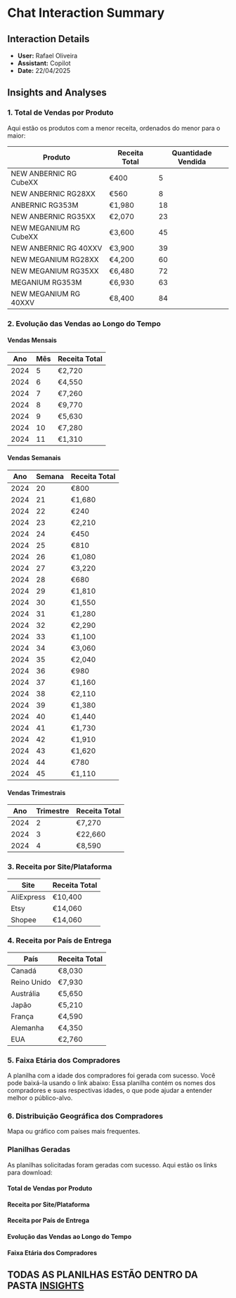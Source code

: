 
# Chat Interaction Summary

## Interaction Details
- **User:** Rafael Oliveira
- **Assistant:** Copilot
- **Date:** 22/04/2025

## Insights and Analyses

### 1. Total de Vendas por Produto
Aqui estão os produtos com a menor receita, ordenados do menor para o maior:

| Produto                | Receita Total | Quantidade Vendida |
|------------------------|---------------|--------------------|
| NEW ANBERNIC RG CubeXX | €400          | 5                  |
| NEW ANBERNIC RG28XX    | €560          | 8                  |
| ANBERNIC RG353M        | €1,980        | 18                 |
| NEW ANBERNIC RG35XX    | €2,070        | 23                 |
| NEW MEGANIUM RG CubeXX | €3,600        | 45                 |
| NEW ANBERNIC RG 40XXV  | €3,900        | 39                 |
| NEW MEGANIUM RG28XX    | €4,200        | 60                 |
| NEW MEGANIUM RG35XX    | €6,480        | 72                 |
| MEGANIUM RG353M        | €6,930        | 63                 |
| NEW MEGANIUM RG 40XXV  | €8,400        | 84                 |

### 2. Evolução das Vendas ao Longo do Tempo
#### Vendas Mensais
| Ano | Mês | Receita Total |
|-----|-----|----------------|
| 2024 | 5   | €2,720         |
| 2024 | 6   | €4,550         |
| 2024 | 7   | €7,260         |
| 2024 | 8   | €9,770         |
| 2024 | 9   | €5,630         |
| 2024 | 10  | €7,280         |
| 2024 | 11  | €1,310         |

#### Vendas Semanais
| Ano | Semana | Receita Total |
|-----|--------|----------------|
| 2024 | 20     | €800           |
| 2024 | 21     | €1,680         |
| 2024 | 22     | €240           |
| 2024 | 23     | €2,210         |
| 2024 | 24     | €450           |
| 2024 | 25     | €810           |
| 2024 | 26     | €1,080         |
| 2024 | 27     | €3,220         |
| 2024 | 28     | €680           |
| 2024 | 29     | €1,810         |
| 2024 | 30     | €1,550         |
| 2024 | 31     | €1,280         |
| 2024 | 32     | €2,290         |
| 2024 | 33     | €1,100         |
| 2024 | 34     | €3,060         |
| 2024 | 35     | €2,040         |
| 2024 | 36     | €980           |
| 2024 | 37     | €1,160         |
| 2024 | 38     | €2,110         |
| 2024 | 39     | €1,380         |
| 2024 | 40     | €1,440         |
| 2024 | 41     | €1,730         |
| 2024 | 42     | €1,910         |
| 2024 | 43     | €1,620         |
| 2024 | 44     | €780           |
| 2024 | 45     | €1,110         |

#### Vendas Trimestrais
| Ano | Trimestre | Receita Total |
|-----|-----------|----------------|
| 2024 | 2         | €7,270         |
| 2024 | 3         | €22,660        |
| 2024 | 4         | €8,590         |

### 3. Receita por Site/Plataforma
| Site       | Receita Total |
|------------|----------------|
| AliExpress | €10,400        |
| Etsy       | €14,060        |
| Shopee     | €14,060        |

### 4. Receita por País de Entrega
| País       | Receita Total |
|------------|----------------|
| Canadá     | €8,030         |
| Reino Unido| €7,930         |
| Austrália  | €5,650         |
| Japão      | €5,210         |
| França     | €4,590         |
| Alemanha   | €4,350         |
| EUA        | €2,760         |

### 5. Faixa Etária dos Compradores
A planilha com a idade dos compradores foi gerada com sucesso. Você pode baixá-la usando o link abaixo:
Essa planilha contém os nomes dos compradores e suas respectivas idades, o que pode ajudar a entender melhor o público-alvo.

### 6. Distribuição Geográfica dos Compradores
Mapa ou gráfico com países mais frequentes.

### Planilhas Geradas
As planilhas solicitadas foram geradas com sucesso. Aqui estão os links para download:

#### Total de Vendas por Produto

#### Receita por Site/Plataforma

#### Receita por País de Entrega

#### Evolução das Vendas ao Longo do Tempo

#### Faixa Etária dos Compradores

## TODAS AS PLANILHAS ESTÃO DENTRO DA PASTA [INSIGHTS](https://github.com/rafaeloliveirarso/Projeto-Insights-com-IA/tree/9cf3d94258c673bf877ca9b2e495d7ea7b4c9a9b/insights)
